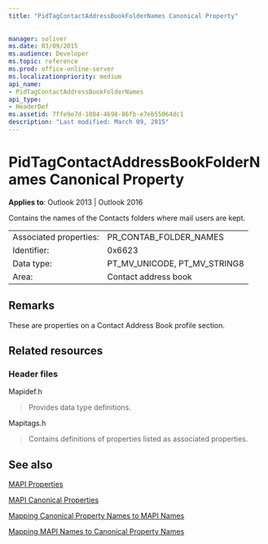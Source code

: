 ```yaml
---
title: "PidTagContactAddressBookFolderNames Canonical Property"
 
 
manager: soliver
ms.date: 03/09/2015
ms.audience: Developer
ms.topic: reference
ms.prod: office-online-server
ms.localizationpriority: medium
api_name:
- PidTagContactAddressBookFolderNames
api_type:
- HeaderDef
ms.assetid: 7ffe9e7d-1084-4698-86fb-e7eb55064dc1
description: "Last modified: March 09, 2015"
---
```


# PidTagContactAddressBookFolderNames Canonical Property

  
  
**Applies to**: Outlook 2013 | Outlook 2016 
  
Contains the names of the Contacts folders where mail users are kept.
  
|||
|:-----|:-----|
|Associated properties:  <br/> |PR_CONTAB_FOLDER_NAMES  <br/> |
|Identifier:  <br/> |0x6623  <br/> |
|Data type:  <br/> |PT_MV_UNICODE, PT_MV_STRING8  <br/> |
|Area:  <br/> |Contact address book  <br/> |
   
## Remarks

These are properties on a Contact Address Book profile section.
  
## Related resources

### Header files

Mapidef.h
  
> Provides data type definitions.
    
Mapitags.h
  
> Contains definitions of properties listed as associated properties.
    
## See also



[MAPI Properties](mapi-properties.md)
  
[MAPI Canonical Properties](mapi-canonical-properties.md)
  
[Mapping Canonical Property Names to MAPI Names](mapping-canonical-property-names-to-mapi-names.md)
  
[Mapping MAPI Names to Canonical Property Names](mapping-mapi-names-to-canonical-property-names.md)

